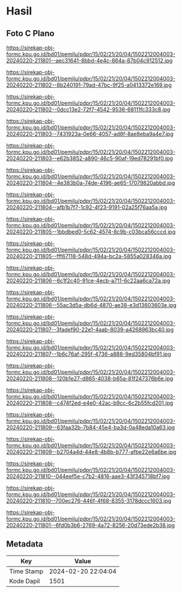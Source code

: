 # Hasil

## Foto C Plano

https://sirekap-obj-formc.kpu.go.id/bd01/pemilu/pdpr/15/02/21/20/04/1502212004003-20240220-211801--aec31641-8bbd-4e4c-864a-87b04c912512.jpg

https://sirekap-obj-formc.kpu.go.id/bd01/pemilu/pdpr/15/02/21/20/04/1502212004003-20240220-211802--8b240191-79ad-47bc-9f25-a0413372e169.jpg

https://sirekap-obj-formc.kpu.go.id/bd01/pemilu/pdpr/15/02/21/20/04/1502212004003-20240220-211802--0dcc13e2-72f7-4542-9536-68111fc333c8.jpg

https://sirekap-obj-formc.kpu.go.id/bd01/pemilu/pdpr/15/02/21/20/04/1502212004003-20240220-211803--7431923a-0e66-4057-ad8f-8ae8eba9a4e7.jpg

https://sirekap-obj-formc.kpu.go.id/bd01/pemilu/pdpr/15/02/21/20/04/1502212004003-20240220-211803--e62b3852-a890-46c5-90af-19ed78291bf0.jpg

https://sirekap-obj-formc.kpu.go.id/bd01/pemilu/pdpr/15/02/21/20/04/1502212004003-20240220-211804--4e383b0a-74de-4196-ae65-17079820abbd.jpg

https://sirekap-obj-formc.kpu.go.id/bd01/pemilu/pdpr/15/02/21/20/04/1502212004003-20240220-211804--afb1b7f7-1c92-4f23-9191-02a25f76aa5a.jpg

https://sirekap-obj-formc.kpu.go.id/bd01/pemilu/pdpr/15/02/21/20/04/1502212004003-20240220-211805--1bbdbed0-5c62-4574-8c9b-c03bca56cccd.jpg

https://sirekap-obj-formc.kpu.go.id/bd01/pemilu/pdpr/15/02/21/20/04/1502212004003-20240220-211805--fff67118-548d-494a-bc2a-5855a028346a.jpg

https://sirekap-obj-formc.kpu.go.id/bd01/pemilu/pdpr/15/02/21/20/04/1502212004003-20240220-211806--6c1f2c40-91ce-4ecb-a711-6c22aa6ca72a.jpg

https://sirekap-obj-formc.kpu.go.id/bd01/pemilu/pdpr/15/02/21/20/04/1502212004003-20240220-211806--55ac3d5a-db6d-4870-ae38-e3d13603603e.jpg

https://sirekap-obj-formc.kpu.go.id/bd01/pemilu/pdpr/15/02/21/20/04/1502212004003-20240220-211807--3fadef90-22e1-4aab-8039-a4268963bc40.jpg

https://sirekap-obj-formc.kpu.go.id/bd01/pemilu/pdpr/15/02/21/20/04/1502212004003-20240220-211807--1b6c76af-295f-4736-a888-9ed35804bf91.jpg

https://sirekap-obj-formc.kpu.go.id/bd01/pemilu/pdpr/15/02/21/20/04/1502212004003-20240220-211808--120b1e27-d865-4038-b65a-81f247376b6e.jpg

https://sirekap-obj-formc.kpu.go.id/bd01/pemilu/pdpr/15/02/21/20/04/1502212004003-20240220-211808--c474f2ed-e4e0-42ac-b9cc-6c2b55fcd201.jpg

https://sirekap-obj-formc.kpu.go.id/bd01/pemilu/pdpr/15/02/21/20/04/1502212004003-20240220-211809--63faa32b-7b84-45e4-ba3d-0a48eda10a63.jpg

https://sirekap-obj-formc.kpu.go.id/bd01/pemilu/pdpr/15/02/21/20/04/1502212004003-20240220-211809--b2704a4d-44e8-4b8b-b777-afbe22e6a6be.jpg

https://sirekap-obj-formc.kpu.go.id/bd01/pemilu/pdpr/15/02/21/20/04/1502212004003-20240220-211810--044eef5e-c7b2-4816-aae3-43f345718bf7.jpg

https://sirekap-obj-formc.kpu.go.id/bd01/pemilu/pdpr/15/02/21/20/04/1502212004003-20240220-211810--700ec276-446f-4f68-8355-3178dccc1603.jpg

https://sirekap-obj-formc.kpu.go.id/bd01/pemilu/pdpr/15/02/21/20/04/1502212004003-20240220-211801--6fd0b3b6-2769-4a72-8256-20d73ede2b38.jpg


## Metadata

| Key        | Value               |
| ---------- | ------------------- |
| Time Stamp | 2024-02-20 22:04:04 |
| Kode Dapil | 1501                |



